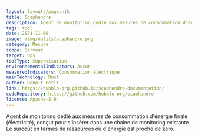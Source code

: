 ```yaml
---
layout: layouts/page.njk
title: Scaphandre
description: Agent de monitoring dédié aux mesures de consommation d'énergie finale
tags: tool
date: 2021-11-09
image: /img/outils/scaphandre.png
category: Mesure
scope: Serveur
target: Ops
toolType: Supervisation
environnementalIndicators: Aucun
measuredIndicators: Consommation électrique
mainTechnology: Rust
author: Benoit Petit
link: https://hubblo-org.github.io/scaphandre-documentation/
codeRepository: https://github.com/hubblo-org/scaphandre
licence: Apache-2.0
---
```


Agent de monitoring dédié aux mesures de consommation d'énergie finale (électricité), conçut pour s'insérer dans une chaine de monitoring existante. Le surcoût en termes de ressources ou d'énergie est proche de zéro.
